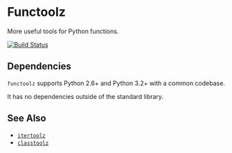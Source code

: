 Functoolz
=========

More useful tools for Python functions.

[![Build Status](https://travis-ci.org/mrocklin/functoolz.png)](https://travis-ci.org/mrocklin/functoolz)

Dependencies
------------

`functoolz` supports Python 2.6+ and Python 3.2+ with a common codebase.

It has no dependencies outside of the standard library.

See Also
--------

*   [`itertoolz`](http://github.com/mrocklin/itertoolz)
*   [`classtoolz`](http://github.com/mrocklin/classtoolz)

